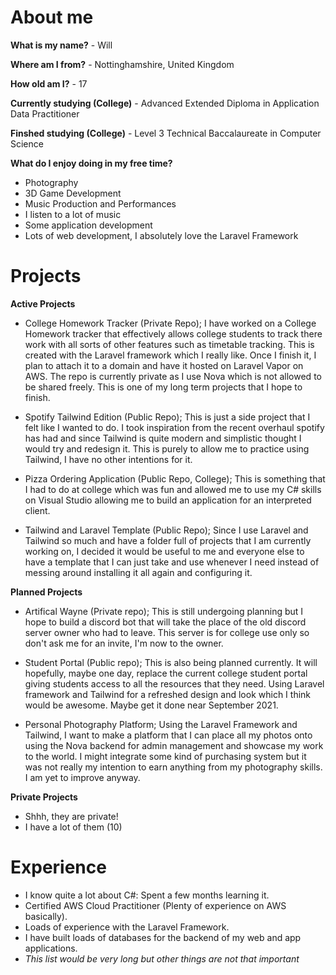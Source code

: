 # About me

**What is my name?** - Will

**Where am I from?** - Nottinghamshire, United Kingdom

**How old am I?** - 17

**Currently studying (College)** - Advanced Extended Diploma in Application Data Practitioner

**Finshed studying (College)** - Level 3 Technical Baccalaureate in Computer Science

**What do I enjoy doing in my free time?**

- Photography
- 3D Game Development
- Music Production and Performances
- I listen to a lot of music
- Some application development
- Lots of web development, I absolutely love the Laravel Framework


# Projects

**Active Projects**

- College Homework Tracker (Private Repo); I have worked on a College Homework
tracker that effectively allows college students to track there work with all
  sorts of other features such as timetable tracking. This is created with the
  Laravel framework which I really like. Once I finish it, I plan to attach it to a domain
  and have it hosted on Laravel Vapor on AWS. The repo is currently private as
  I use Nova which is not allowed to be shared freely. This is one of my
  long term projects that I hope to finish.
  
- Spotify Tailwind Edition (Public Repo); This is just a side project that I felt
like I wanted to do. I took inspiration from the recent overhaul spotify has had and
  since Tailwind is quite modern and simplistic thought I would try and redesign it.
  This is purely to allow me to practice using Tailwind, I have no other intentions for it.
  
- Pizza Ordering Application (Public Repo, College); This is something that I had to do at college
which was fun and allowed me to use my C# skills on Visual Studio allowing me to build an application for
  an interpreted client.
  
- Tailwind and Laravel Template (Public Repo); Since I use Laravel and Tailwind so much and have a folder
full of projects that I am currently working on, I decided it would be useful to me and everyone else
  to have a template that I can just take and use whenever I need instead of messing around installing it
  all again and configuring it.
  
**Planned Projects**

- Artifical Wayne (Private repo); This is still undergoing planning but I hope to build a discord bot that will take the 
place of the old discord server owner who had to leave. This server is for college use only so don't ask me for an invite, I'm now to the owner.

- Student Portal (Public repo); This is also being planned currently. It will hopefully, maybe one day, replace the current college
student portal giving students access to all the resources that they need. Using Laravel framework and Tailwind for a refreshed
design and look which I think would be awesome. Maybe get it done near September 2021.

- Personal Photography Platform; Using the Laravel Framework and Tailwind, I want to make a platform
that I can place all my photos onto using the Nova backend for admin management and showcase my work
  to the world. I might integrate some kind of purchasing system but it was not really my intention
  to earn anything from my photography skills. I am yet to improve anyway.
  
**Private Projects**

- Shhh, they are private!
- I have a lot of them (10)

# Experience

- I know quite a lot about C#: Spent a few months learning it.
- Certified AWS Cloud Practitioner (Plenty of experience on AWS basically).
- Loads of experience with the Laravel Framework.
- I have built loads of databases for the backend of my web and app applications.
- *This list would be very long but other things are not that important*


